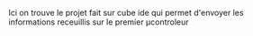 Ici on trouve le projet fait sur cube ide qui permet d'envoyer les informations receuillis sur le premier µcontroleur
